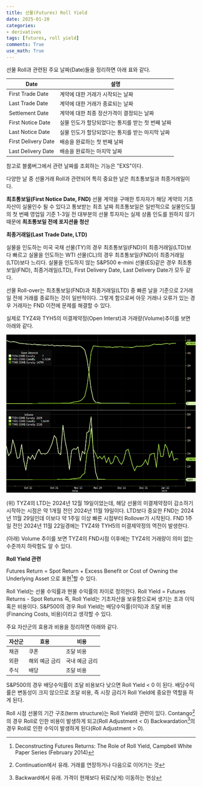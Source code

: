 ```yaml
---
title: 선물(Futures) Roll Yield
date: 2025-01-20
categories: 
- derivatives
tags: [futures, roll yield]
comments: True
use_math: True
---
```


선물 Roll과 관련된 주요 날짜(Date)들을 정리하면 아래 표와 같다.

|Date|설명|
|----|----|
|First Trade Date|계약에 대한 거래가 시작되는 날짜|
|Last Trade Date|계약에 대한 거래가 종료되는 날짜|
|Settlement Date|계약에 대한 최종 정산가격이 결정되는 날짜|
|First Notice Date|실물 인도가 할당되었다는 통지를 받는 첫 번째 날짜|
|Last Notice Date|실물 인도가 할당되었다는 통지를 받는 마지막 날짜|
|First Delivery Date|배송을 완료하는 첫 번째 날짜|
|Last Delivery Date|배송을 완료하는 마지막 날짜|

참고로 블룸버그에서 관련 날짜를 조회하는 기능은 "EXS"이다.

다양한 날 중 선물거래 Roll과 관련되어 특히 중요한 날은 최초통보일과 최종거래일이다.

**최초통보일(First Notice Date, FND)**
선물 계약을 구매한 투자자가 해당 계약의 기초자산이 실물인수 될 수 있다고 통보받는 최초 날짜
최초통보일은 일반적으로 실물인도월의 첫 번째 영업일 기준 1-3일 전
대부분의 선물 투자자는 실제 상품 인도를 원하지 않기 때문에 **최초통보일 전에 포지션을 청산**

**최종거래일(Last Trade Date, LTD)**

실물을 인도하는 미국 국채 선물(TY)의 경우 최초통보일(FND)이 최종거래일(LTD)보다 빠르고
실물을 인도하는 WTI 선물(CL)의 경우 최초통보일(FND)이 최종거래일(LTD)보다 느리다.
실물을 인도하지 않는 S&P500 e-mini 선물(ES)같은 경우 최초통보일(FND), 최종거래일(LTD), First Delivery Date, Last Delivery Date가 모두 같다.

선물 Roll-over는 최초통보일(FND)과 최종거래일(LTD) 중 빠른 날을 기준으로 2거래일 전에 거래를 종료하는 것이 일반적이다.
그렇게 함으로써 아웃 거래나 오류가 있는 경우 거래자는 FND 이전에 문제를 해결할 수 있다.

실제로 TYZ4와 TYH5의 미결제약정(Open Interst)과 거래량(Volume)추이를 보면 아래와 같다.

<img src="https://github.com/roy8in/roy8in.github.io/blob/main/assets/images/TYZ4,%20TYH5%20OI,%20VOLUME.png?raw=true" style="zoom:100%;" />

(위) TYZ4의 LTD는 2024년 12월 19일이었는데, 해당 선물의 미결제약정이 감소하기 시작하는 시점은 약 1개월 전인 2024년 11월 19일이다. LTD보다 중요한 FND는 2024년 11월 29일인데 이보다 약 1주일 이상 빠른 시점부터 Rollover가 시작된다. FND 1주일 전인 2024년 11월 22일경에는 TYZ4와 TYH5의 미결제약정의 역전이 발생한다. 

(아래) Volume 추이를 보면 TYZ4의 FND시점 이후에는 TYZ4의 거래량이 의미 없는 수준까지 하락함도 알 수 있다.



**Roll Yield 관련**

Futures Return = Spot Return + Excess Benefit or Cost of Owning the Underlying Asset
으로 표현[^1]할 수 있다. 

Roll Yield는 선물 수익률과 현물 수익률의 차이로 정의한다.
Roll Yield = Futures Returns - Spot Returns
즉, Roll Yield는 기초자산을 보유함으로써 생기는 초과 이익 혹은 비용이다. S&P500의 경우 Roll Yield는 배당수익률(이익)과 조달 비용(Financing Costs, 비용)이라고 생각할 수 있다.

주요 자산군의 효용과 비용을 정리하면 아래와 같다.

|자산군|효용|비용|
|------|----|----|
|채권|쿠폰|조달 비용|
|외환|해외 예금 금리|국내 예금 금리|
|주식|배당|조달 비용|

S&P500의 경우 배당수익률이 조달 비용보다 낮으면 Roll Yield < 0 이 된다. 배당수익률은 변동성이 크지 않으므로 조달 비용, 즉 시장 금리가 Roll Yield에 중요한 역할을 하게 된다.

Roll 시점 선물의 기간 구조(term structure)는 Roll Yield와 관련이 있다.
Contango[^2]의 경우 Roll로 인한 비용이 발생하게 되고(Roll Adjustment < 0)
Backwardation[^3]의 경우 Roll로 인한 수익이 발생하게 된다(Roll Adjustment > 0).


[^1]: Deconstructing Futures Returns: The Role of Roll Yield, Campbell White Paper Series (February 2014)
[^2]: Continuation에서 유래. 거래를 연장하거나 다음으로 이어가는 것
[^3]: Backward에서 유래. 가격이 현재보다 뒤로(낮게) 이동하는 현상
